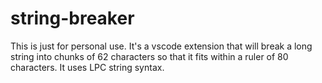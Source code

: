 # string-breaker

This is just for personal use. It's a vscode extension that will break
a long string into chunks of 62 characters so that it fits within a
ruler of 80 characters. It uses LPC string syntax.

